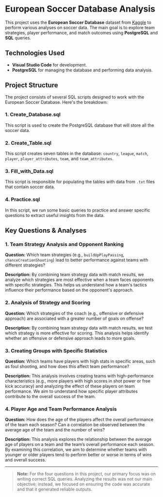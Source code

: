 # European Soccer Database Analysis

This project uses the **European Soccer Database** dataset from [Kaggle](https://www.kaggle.com/datasets/hugomathien/soccer/data) to perform various analyses on soccer data. The main goal is to explore team strategies, player performance, and match outcomes using **PostgreSQL** and **SQL** queries.

## Technologies Used
- **Visual Studio Code** for development.
- **PostgreSQL** for managing the database and performing data analysis.

## Project Structure
The project consists of several SQL scripts designed to work with the European Soccer Database. Here's the breakdown:

### 1. **Create_Database.sql**
   This script is used to create the PostgreSQL database that will store all the soccer data.

### 2. **Create_Table.sql**
   This script creates seven tables in the database: `country`, `league`, `match`, `player`, `player_attributes`, `team`, and `team_attributes`.

### 3. **Fill_with_Data.sql**
   This script is responsible for populating the tables with data from `.txt` files that contain soccer data.

### 4. **Practice.sql**
   In this script, we run some basic queries to practice and answer specific questions to extract useful insights from the data.

## Key Questions & Analyses

### 1. **Team Strategy Analysis and Opponent Ranking**
   **Question:** Which team strategies (e.g., `buildUpPlayPassing`, `chanceCreationShooting`) lead to better performance against teams with different strategies?

   **Description:** By combining team strategy data with match results, we analyze which strategies are most effective when a team faces opponents with specific strategies. This helps us understand how a team's tactics influence their performance based on the opponent's approach.

### 2. **Analysis of Strategy and Scoring**
   **Question:** Which strategies of the coach (e.g., offensive or defensive approach) are associated with a greater number of goals on offense?

   **Description:** By combining team strategy data with match results, we test which strategy is more effective for scoring. This analysis helps identify whether an offensive or defensive approach leads to more goals.

### 3. **Creating Groups with Specific Statistics**
**Question:** Which teams have players with high stats in specific areas, such as foul shooting, and how does this affect team performance?

 **Description:** This analysis involves creating teams with high-performance characteristics (e.g., more players with high scores in shot power or free kick accuracy) and analyzing the effect of these players on team performance. We aim to understand how specific player attributes contribute to the overall success of the team.

### 4. **Player Age and Team Performance Analysis**
**Question:** How does the age of the players affect the overall performance of the team each season? Can a correlation be observed between the average age of the team and the number of wins?

 **Description:** This analysis explores the relationship between the average age of players on a team and the team’s overall performance each season. By examining this correlation, we aim to determine whether teams with younger or older players tend to perform better or worse in terms of wins and overall success.

---

> **Note:** For the four questions in this project, our primary focus was on writing correct SQL queries. Analyzing the results was not our main objective; instead, we focused on ensuring the code was accurate and that it generated reliable outputs.



